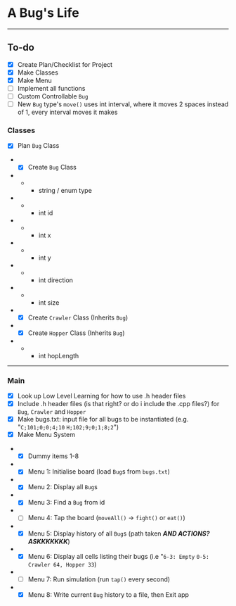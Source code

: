 # A Bug's Life

---

## To-do
- [x] Create Plan/Checklist for Project
- [x] Make Classes
- [x] Make Menu
- [ ] Implement all functions
- [ ] Custom Controllable ```Bug```
- [ ] New ```Bug``` type's ```move()``` uses int interval, where it moves 2 spaces instead of 1, every interval moves it makes

### Classes
- [x] Plan ```Bug``` Class 
- - [x] Create ```Bug``` Class
- - - string / enum type 
- - - int id
- - - int x
- - - int y
- - - int direction
- - - int size
- - [x] Create ```Crawler``` Class (Inherits ```Bug```)
- - [x] Create ```Hopper``` Class (Inherits ```Bug```)
- - - int hopLength

---

### Main

- [x] Look up Low Level Learning for how to use .h header files
- [x] Include .h header files (is that right? or do i include the .cpp files?) for ```Bug```, ```Crawler``` and ```Hopper```
- [x] Make bugs.txt: input file for all bugs to be instantiated (e.g. "```C;101;0;0;4;10``` ```H;102;9;0;1;8;2```")
- [x] Make Menu System
- - [x] Dummy items 1-8
- - [x] Menu 1: Initialise board (load ```Bug```s from ```bugs.txt```)
- - [x] Menu 2: Display all ```Bug```s
- - [x] Menu 3: Find a ```Bug``` from id
- - [ ] Menu 4: Tap the board (```moveAll()``` -> ```fight()``` or ```eat()```)
- - [x] Menu 5: Display history of all ```Bug```s (path taken ***AND ACTIONS? ASKKKKKKK***)
- - [x] Menu 6: Display all cells listing their bugs (i.e "```6-3: Empty``` ```0-5: Crawler 64, Hopper 33```)
- - [ ] Menu 7: Run simulation (run ```tap()``` every second)
- - [x] Menu 8: Write current ```Bug``` history to a file, then Exit app 
